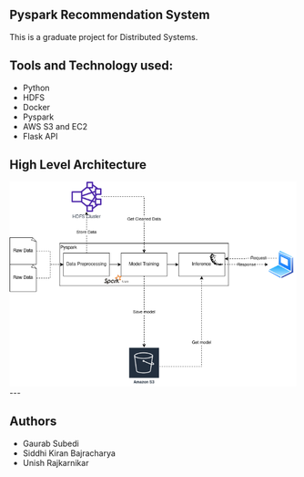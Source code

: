 ## Pyspark Recommendation System

This is a graduate project for Distributed Systems.

## Tools and Technology used:
- Python
- HDFS
- Docker
- Pyspark
- AWS S3 and EC2
- Flask API

## High Level Architecture

<img src = 'resources/architecture.png'>
---

## Authors
- Gaurab Subedi
- Siddhi Kiran Bajracharya
- Unish Rajkarnikar
